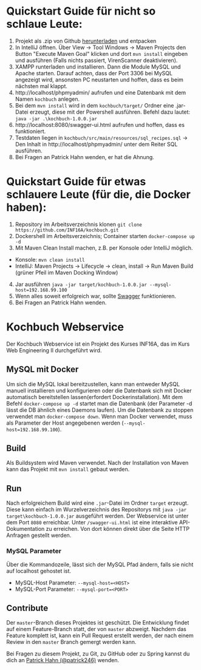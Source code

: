 <!-- 
@author Patrick Hahn
@author Armin Beck
-->
# Quickstart Guide für nicht so schlaue Leute: 
1. Projekt als .zip von Github [herunterladen](https://github.com/INF16A/kochbuch/archive/master.zip) und entpacken
2. In IntelliJ öffnen. Über View -> Tool Windows -> Maven Projects den Button "Execute Maven Goal" klicken und dort `mvn install` eingeben und ausführen (Falls nichts passiert, VirenScanner deaktivieren). 
3. XAMPP runterladen und installieren. Dann die Module MySQL und Apache starten. Darauf achten, dass der Port 3306 bei MySQL angezeigt wird, ansonsten PC neustarten und hoffen, dass es beim nächsten mal klappt. 
4. http://localhost/phpmyadmin/ aufrufen und eine Datenbank mit dem Namen `kochbuch` anlegen. 
5. Bei dem `mvn install` wird in dem `kochbuch/target/` Ordner eine .jar-Datei erzeugt, diese mit der Powershell ausführen. Befehl dazu lautet: `java -jar .\kochbuch-1.0.0.jar`
6. http://localhost:8080/swagger-ui.html aufrufen und hoffen, dass es funktioniert.
7. Testdaten liegen in `kochbuch/src/main/resources/sql_recipes.sql` -> Den Inhalt in http://localhost/phpmyadmin/ unter dem Reiter SQL ausführen. 
8. Bei Fragen an Patrick Hahn wenden, er hat die Ahnung. 

# Quickstart Guide für etwas schlauere Leute (für die, die Docker haben):
1. Repository im Arbeitsverzeichnis klonen `git clone https://github.com/INF16A/kochbuch.git`
2. Dockershell im Arbeitsverzeichnis; Container starten `docker-compose up -d`
3. Mit Maven Clean Install machen, z.B. per Konsole oder IntelliJ möglich.
  - Konsole: `mvn clean install`
  - IntelliJ: Maven Projects -> Lifecycle -> clean, install -> Run Maven Build (grüner Pfeil im Maven Docking Window)
4. Jar ausführen `java -jar target/kochbuch-1.0.0.jar --mysql-host=192.168.99.100`
5. Wenn alles soweit erfolgreich war, sollte [Swagger](http://localhost:8080/swagger-ui.html) funktionieren.
6. Bei Fragen an Patrick Hahn wenden.  

# Kochbuch Webservice
Der Kochbuch Webservice ist ein Projekt des Kurses INF16A, das im Kurs Web Engineering II durchgeführt wird.

## MySQL mit Docker
Um sich die MySQL lokal bereitzustellen, kann man entweder MySQL manuell installieren und konfigurieren oder die Datenbank sich mit Docker automatisch bereitstellen lassen(erfordert Dockerinstallation). Mit dem Befehl `docker-compose up -d` startet man die Datenbank (der Parameter -d lässt die DB ähnlich eines Daemons laufen). Um die Datenbank zu stoppen verwendet man `docker-compose down`. 
Wenn man Docker verwendet, muss als Parameter der Host angegebenen werden (`--mysql-host=192.168.99.100`).

## Build
Als Buildsystem wird Maven verwendet. Nach der Installation von Maven kann das Projekt mit `mvn install` gebaut werden.

## Run
Nach erfolgreichem Build wird eine `.jar`-Datei im Ordner `target` erzeugt. Diese kann einfach im Wurzelverzeichnis des Repositorys mit `java -jar target\kochbuch-1.0.0.jar` ausgeführt werden. Der Webservice ist unter dem Port `8080` erreichbar.
Unter `/swagger-ui.html` ist eine interaktive API-Dokumentation zu erreichen. Von dort können direkt über die Seite HTTP Anfragen gestellt werden.

### MySQL Parameter 
Über die Kommandozeile, lässt sich der MySQL Pfad ändern, falls sie nicht auf localhost gehostet ist.
- MySQL-Host Parameter: ```--mysql-host=<HOST>```
- MySQL-Port Parameter: ```--mysql-port=<PORT>```

## Contribute
Der `master`-Branch dieses Projektes ist geschützt. Die Entwicklung findet auf einem Feature-Branch statt, der von `master` abzweigt. Nachdem das Feature komplett ist, kann ein Pull Request erstellt werden, der nach einem Review in den `master` Branch gemergt werden kann.

Bei Fragen zu diesem Projekt, zu Git, zu GitHub oder zu Spring kannst du dich an [Patrick Hahn (@patrick246)](https://telegram.me/patrick246) wenden.
